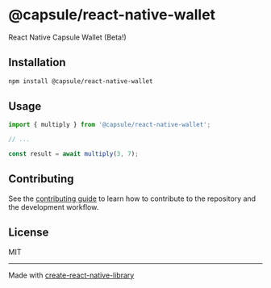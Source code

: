# @capsule/react-native-wallet

React Native Capsule Wallet (Beta!)

## Installation

```sh
npm install @capsule/react-native-wallet
```

## Usage

```js
import { multiply } from '@capsule/react-native-wallet';

// ...

const result = await multiply(3, 7);
```

## Contributing

See the [contributing guide](CONTRIBUTING.md) to learn how to contribute to the repository and the development workflow.

## License

MIT

---

Made with [create-react-native-library](https://github.com/callstack/react-native-builder-bob)
